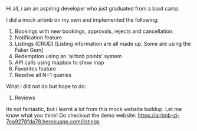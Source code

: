 Hi all, i am an aspiring developer who just graduated from a boot camp. 

I did a mock airbnb on my own and implemented the following:
1) Bookings with new bookings, approvals, rejects and cancellation. 
2) Notification feature
3) Listings (CRUD) [Listing information are all made up. Some are using the Faker Gem]
4) Redemption using an 'airbnb points' system
5) API calls using mapbox to show map
6) Favorites feature
7) Resolve all N+1 queries

What i did not do but hope to do:
1) Reviews

Its not fantastic, but i learnt a lot from this mock website buildup. Let me know what you think!
Do checkout the demo website:
https://airbnb-zi-7ea9278fda78.herokuapp.com/listings